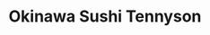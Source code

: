 ---
layout: place
title: "Okinawa Sushi Tennyson"
permalink: /colorado/denver/okinawa-sushi-tennyson.html
stateAbbr: CO
stateName: Colorado
cityName: Denver
place_id: ChIJ-_mFQHyHa4cRk98QFCcbgyM
photos:
  - name: >-
      places/ChIJ-_mFQHyHa4cRk98QFCcbgyM/photos/AeeoHcJbOhYpt-RMoRIXHWg34FtXEL5BVOoTVQlZzfc48CdkXcldpmJe_0N7QpKPN0iesh1aC7kvtETuEbzbWfHhwgrVLSyyAWkm494b_DMK1d9BmgcJNwoxk_eIVHuNe1dDD8diktA4WKtqbNolWy2WXTCHu--eCZ-Ph1lz5OZjjrb1LBxM3jyc8A_1o8frxnfOyftFTvVxaWPtMsGCDC4GNXMHDtjLjsZyPShdC9B8kjPMRuKkHcUJ9pEVHlshoc3vXCUHGGnIMn2z6yZkMTfUtfO0r0s3BQK6_vuOO-alNBzvn-A72RlNSkNWAZGobVBzxvYqBQvBI_E_13G3AlGPz_GJta83U30ert7QiRl0f78xRkm8JdAEn5459mMDyp_8RX6r8H5pvAmotSChkEv-7ivdbsJHhf8tYmREJO3gvLzasw
    widthPx: 3024
    heightPx: 4032
    authorAttributions:
      - displayName: Steve Murdock
        uri: https://maps.google.com/maps/contrib/104249416632077877732
        photoUri: >-
          https://lh3.googleusercontent.com/a-/ALV-UjXBiS6c_2Ix1GY9pObc4swF4fPHA60yJxhS0DpiZnHDekrT4O30=s100-p-k-no-mo
    flagContentUri: >-
      https://www.google.com/local/imagery/report/?cb_client=maps_api_places.places_api&image_key=!1e10!2sCIHM0ogKEICAgICut-3zKA&hl=en-US
    googleMapsUri: >-
      https://www.google.com/maps/place//data=!3m4!1e2!3m2!1sCIHM0ogKEICAgICut-3zKA!2e10!4m2!3m1!1s0x876b877c4085f9fb:0x23831b271410df93
  - name: >-
      places/ChIJ-_mFQHyHa4cRk98QFCcbgyM/photos/AeeoHcK4hCjFLCLrEboG08OteRwIL3nfmGo8Ike9ad03DIRGbhABbAtt8gWcg3z85xa3NRITKrNfMKhuAYtM-15-tW-jrHppICZLEp6g3pDa07WZZSehIk8i2As8gr2m2N9YngV4Vlt3WHTUhGEFTyyfm7CcYEG5QLKHDi6gkM10x-QUBLYQmyHQtYDKemUehIZMe5gZMs7FCI77WZoGjWcJ8hBLRVJ-Mj-OrJ5zotlgLimaXpstFMoDa4himWdtykKHQ7uRtUwTMGLCjurHt3dF7YUyKQceUygta4Qert0NFRgEHWLIKBC3rGh3oL7FhvDrRom8tHqddzFY8MAvBOGryVWYk3f9cj2dxtCPV32C15Tu9Fl_ugCsUKYkA6_t8w0ogPoRjTo3En1NHyRbKLrGcuBuODd6nXzP865yBUn5u8bqww
    widthPx: 4800
    heightPx: 3599
    authorAttributions:
      - displayName: Andrea Renteria
        uri: https://maps.google.com/maps/contrib/112852850194066787954
        photoUri: >-
          https://lh3.googleusercontent.com/a-/ALV-UjVqjuLx_1vs9Vn-ZRNif-G9qVsb7UxFg8i5RhGD6EhujFTF1pL6=s100-p-k-no-mo
    flagContentUri: >-
      https://www.google.com/local/imagery/report/?cb_client=maps_api_places.places_api&image_key=!1e10!2sCIHM0ogKEICAgIDJlIf9CA&hl=en-US
    googleMapsUri: >-
      https://www.google.com/maps/place//data=!3m4!1e2!3m2!1sCIHM0ogKEICAgIDJlIf9CA!2e10!4m2!3m1!1s0x876b877c4085f9fb:0x23831b271410df93
  - name: >-
      places/ChIJ-_mFQHyHa4cRk98QFCcbgyM/photos/AeeoHcJDIk-oGk6bxOZ9DwIZ3JKz6FSwGIm438AbdkuuZ3qOZBD6-VOoNFgYzh3AoDXDbw3gh0eG3AYV37mBhw-60tCYAvG4BNX-OtcQsnhRkCq1h31BcxWZU_yZYpDH5JGIcNZqbbFq0hh74Fy1LNurTENB10b4AcVnhkjf3PCjsP2jHIpz9PIm7V9mhIbC4xyeXqSkya9wor-DN_ZiPZ7Ban_0dg-kEf6sYqj8OuMh-v5lccndLsCQq8GCge9i6yPqicKh4TnTlrUXkjhrJntK79HYGHpMgr5jR1ttov4fbXz1JRCjTRwa-v2xj3sKzuUOsP7oolWVF8QReOCbI0DVrX17ElbQtFJsBzkA8130LrUpCCyj-zDmfCbtymLNwU7CeDkJHtKnrb5KYeznB5qLLNavdbdHq3g7QQZVKroSVdD-Kj5S
    widthPx: 3072
    heightPx: 4080
    authorAttributions:
      - displayName: Holly Bees
        uri: https://maps.google.com/maps/contrib/117522836514465202416
        photoUri: >-
          https://lh3.googleusercontent.com/a-/ALV-UjVHtQtfVpf-j9HlLGDj2yx8bT9JNu8DgmUEKCcs84Es1C4hyXl4vA=s100-p-k-no-mo
    flagContentUri: >-
      https://www.google.com/local/imagery/report/?cb_client=maps_api_places.places_api&image_key=!1e10!2sCIHM0ogKEICAgIDVntyatwE&hl=en-US
    googleMapsUri: >-
      https://www.google.com/maps/place//data=!3m4!1e2!3m2!1sCIHM0ogKEICAgIDVntyatwE!2e10!4m2!3m1!1s0x876b877c4085f9fb:0x23831b271410df93
  - name: >-
      places/ChIJ-_mFQHyHa4cRk98QFCcbgyM/photos/AeeoHcKxnWkX9__0Q13hwgtFODvVYnOfe0jLq870YsyBrk_PSQcRn_NU7xwzJ0wtqPoNDYq3UkGQhZ9kjXF6xExqJ6h-jZP3pfVpxGEfJ9J-HgQt_vHxDZWYMYPVNyLLGpin0Ka1yJ6cw0wagewQw3Z8pS2uu0dG6CInpNGUEP-YE7zUa8e9SyvSv6uggf4-FrfZfEsXZu-iNVXnF9PwuHLQPJIpRzDUmEpVQqCwo-xAe39AEwBJnp0QBrDn73Euovrcfd_wESDu2S3UHmz7t3FGe9LWT_-gHPOP7ctkUXKG7oPdvooWtSOHF-vBcLosaWrMNH6YZh9I5l3iZsvAzwTpR4XPdnphPdR2h8FUI-7Eyyoh4BEpTNWZ8RaobS_8voe-cVoZvKursF7SUolwWp556bi4PG8LvtlUUo5Hc1VKR4Jsybwz
    widthPx: 4032
    heightPx: 3024
    authorAttributions:
      - displayName: Steve Murdock
        uri: https://maps.google.com/maps/contrib/104249416632077877732
        photoUri: >-
          https://lh3.googleusercontent.com/a-/ALV-UjXBiS6c_2Ix1GY9pObc4swF4fPHA60yJxhS0DpiZnHDekrT4O30=s100-p-k-no-mo
    flagContentUri: >-
      https://www.google.com/local/imagery/report/?cb_client=maps_api_places.places_api&image_key=!1e10!2sCIHM0ogKEICAgICut-3zyAE&hl=en-US
    googleMapsUri: >-
      https://www.google.com/maps/place//data=!3m4!1e2!3m2!1sCIHM0ogKEICAgICut-3zyAE!2e10!4m2!3m1!1s0x876b877c4085f9fb:0x23831b271410df93
  - name: >-
      places/ChIJ-_mFQHyHa4cRk98QFCcbgyM/photos/AeeoHcIwRWpWTlAcnzoawLpcbzBp0if3a1fWSIQF0HglGw54w_5np40o9TmNnkayLkBfRCqs3wGSef77v3oeNVGwwTQiR0WUnLqMlwLfcujP2CdB0Hf2WS3qCRLsIdO9G1a3orN3t80NTrrPMmOO_6kp0qsBWTDghz39CvtFFOnAJpkBEFGaMxLU0CpHwhwLZLR--rUAiP_4OK0V6_tqKChcd6JmRSh1Yk-YF7kAul0NjGXhfVyIb1qhdcjDbryZ3pbIK0WfcwiNhxUluSJCQE08XhSu2Mv4lhkPRpG8_AsxEsqer_ehYt-393ocDS13Q0goqi0b08PvZLsctn3RudHp1LrW_w4Ay1jCcPjujH78XjTkOiA388J21XL4FMdB9IxnWHz_fjybZrRMFFvKs5zV7v1yvzBjcnQRs5YEqA1MS7RTvA
    widthPx: 3024
    heightPx: 4032
    authorAttributions:
      - displayName: Tatiana Cardona
        uri: https://maps.google.com/maps/contrib/116673025413154611901
        photoUri: >-
          https://lh3.googleusercontent.com/a/ACg8ocLGjlx3VnaGOPaM8oIJMYHOgNvDXAfOMmQXU9HED_XfMcCp8Q=s100-p-k-no-mo
    flagContentUri: >-
      https://www.google.com/local/imagery/report/?cb_client=maps_api_places.places_api&image_key=!1e10!2sCIHM0ogKEICAgICu-IjtVQ&hl=en-US
    googleMapsUri: >-
      https://www.google.com/maps/place//data=!3m4!1e2!3m2!1sCIHM0ogKEICAgICu-IjtVQ!2e10!4m2!3m1!1s0x876b877c4085f9fb:0x23831b271410df93
  - name: >-
      places/ChIJ-_mFQHyHa4cRk98QFCcbgyM/photos/AeeoHcJvw4z7PM1nP6ePY0RkBEH4QGe4HXpBhprA_ycEYbcNu9am_RVUhtIpdjb8uTirT7rdqR8KxhyqFxE0h8NOQrkRZjg7scKHg1neKaBEidDAMYYQc7G72xss1N-qK0f8gWUaDl8B3qpxyeJo4XwCcbOO9swC4kfWA4PCrsesDyagM2dg-TKJEC5MS3-aNGFeIPO0x_Q2pYPdVJS2Lr-Pjrx4-qH7sJidV_kwnVfQDFzrqMKsDbMZsM9K3NAULrT039BddKVj9YruExjWcipgQamMP3_v3Z-W8AWWA42soEPChCUyv6rSxKEcg6MehtfwRckGRVDnMniEgKU-Zv5PIj3amx8YLYbJMJTOeh7_9OcMoR2MmziBBtBz0NeUPzc6keGe-dHYly86UKOjIM3_4eUbNoI3R-VwpdKD6mK8IQaxow
    widthPx: 3024
    heightPx: 4032
    authorAttributions:
      - displayName: Mike Maier
        uri: https://maps.google.com/maps/contrib/100263189206394587856
        photoUri: >-
          https://lh3.googleusercontent.com/a-/ALV-UjUAH-FXayXZT6-PJ5G5IdzGC7Lpc9wXOVVQvDjGVhZQ77LG27cWUA=s100-p-k-no-mo
    flagContentUri: >-
      https://www.google.com/local/imagery/report/?cb_client=maps_api_places.places_api&image_key=!1e10!2sCIHM0ogKEICAgIDpwIqeNA&hl=en-US
    googleMapsUri: >-
      https://www.google.com/maps/place//data=!3m4!1e2!3m2!1sCIHM0ogKEICAgIDpwIqeNA!2e10!4m2!3m1!1s0x876b877c4085f9fb:0x23831b271410df93
  - name: >-
      places/ChIJ-_mFQHyHa4cRk98QFCcbgyM/photos/AeeoHcJOAoDWnyNhye3ELs0jE1frFIfomqdKzL9F2NHkTLmjdua16e-jpLi3xsLC8FNdYeWOKZRHJRSZp3Fz_X2QO082G2AqecEdElQtMlEy71FC1KmOk8nUryEP4QhYUHYVXNBOUIhmNFdqcVzpwIUk5We0yaZ9_mt6w5FjPYQzr97gtBi4uQBN47DzMFD49l-mSOh_AsWZvQVa95KMqTsNaPp8kyYXy8odYEX6EOyuMUKkndGLGVwHnFKe5BAad_0ckT6sGz5c3YvmbKk4cf4D5PnhF-U0EG1UM0b_1yLYQ-iGhTK6PRgiwRyD3qYcGEfqGC2m_Q69FtUt9X_Te4Y-8cgYuGOmsp-r-NnMq08ZMH0k-Vlo8OvxGvALkAYngRgv-LP9iVmp9yMsBp6o2CyuHz-QC7oRFQwlIFe8fcPtyuyK7Q
    widthPx: 3840
    heightPx: 2160
    authorAttributions:
      - displayName: jazarm3
        uri: https://maps.google.com/maps/contrib/101925721916226327303
        photoUri: >-
          https://lh3.googleusercontent.com/a-/ALV-UjUH-PocR8CFdRFL2Qai9vHLyukeYR_UtQJz-ZUeAtwPhHht-5tsgw=s100-p-k-no-mo
    flagContentUri: >-
      https://www.google.com/local/imagery/report/?cb_client=maps_api_places.places_api&image_key=!1e10!2sCIHM0ogKEICAgICs_ImlBA&hl=en-US
    googleMapsUri: >-
      https://www.google.com/maps/place//data=!3m4!1e2!3m2!1sCIHM0ogKEICAgICs_ImlBA!2e10!4m2!3m1!1s0x876b877c4085f9fb:0x23831b271410df93
  - name: >-
      places/ChIJ-_mFQHyHa4cRk98QFCcbgyM/photos/AeeoHcIGtSGUYdzeMjoMFn2oJz10dl43crCcVyIrSbpfoz37vhKnDdwXan9YEem5vGGx7ilbOuoBfD8Tpbs9SZQZ0-6HDn_ygfAhaK7yiMlqnSWM53tUgAh1Wn4jQYfDzNHiYHqFi6baepl_zWGHQS3mouj8A1HbYyN-Msavcr3nLfqF3P9OEU_4k1hrUrnIOTg0nvVKin6yexItxzoZ9kFF7p9kglyGK4G-503zPIMPQlsbkjvHU0-YCzyIWOshuf54c7jHWyccwQaoVV0sXjJZANgbS5u-FSPoIfy7jw6Z7icnbCnzLFMreaCz1kI1SkWLpCaVkZvGdUAXxyGFweTqsKZpdHv8dFKXpEUy9ocN_5kOxcnayRXJAcd--kHCfaBIFQC6v5oEUBoZ_F1X30_nB3SzJBE1oKC1iyFan5Puc-n-4lUX
    widthPx: 4032
    heightPx: 3024
    authorAttributions:
      - displayName: Nick D
        uri: https://maps.google.com/maps/contrib/112233391209453810030
        photoUri: >-
          https://lh3.googleusercontent.com/a/ACg8ocKaaTt7IHEoXTpR-ozm8EeKiCyrwU_KM8iJfWHSQAuvR6XZopc=s100-p-k-no-mo
    flagContentUri: >-
      https://www.google.com/local/imagery/report/?cb_client=maps_api_places.places_api&image_key=!1e10!2sCIHM0ogKEICAgIDU19-Z4AE&hl=en-US
    googleMapsUri: >-
      https://www.google.com/maps/place//data=!3m4!1e2!3m2!1sCIHM0ogKEICAgIDU19-Z4AE!2e10!4m2!3m1!1s0x876b877c4085f9fb:0x23831b271410df93
  - name: >-
      places/ChIJ-_mFQHyHa4cRk98QFCcbgyM/photos/AeeoHcKVnCKL37LNADhbiOBhp2E7bgeOmnz_9kEOOVopQlGjlrZvS9hQ7MbEVcHo1Hsuwx50KedRDhAcPk0TgYKclc9hoQrtF26qIfGLAh4a-OIqUjjuw_TLp4DpKNDh_keiqmhzKvseLEJlEaf9Dfp_ssxyU1qHXOnICb-ZzPz7JusipqU_M2wjzmwWqEkKp1W4qzqrC_SPDRA0dCqmMy8FJoVO1SnjQKis0ImRGg1gwkU1aw6LW4WKQ_idALqZwa1OweBhmxWW4N9c3KzN2mtHg0JVI3OsxuhJJjGKhY5KnNWI9UD6MQnY10ongmf-wvmNpXNd3c3egsCaXQkkdVOmEkyaoVfwWuUVwNTolCLiQfqicpCNK_gUxc_hf3nYGG6GG99Su6NO5W9UNs6po1OIQXPcEqRJdXYF4B8jlPTRdcIw4Mg
    widthPx: 3024
    heightPx: 4032
    authorAttributions:
      - displayName: Matt Griffin
        uri: https://maps.google.com/maps/contrib/113821124132146881989
        photoUri: >-
          https://lh3.googleusercontent.com/a-/ALV-UjWeGho2sk7__YDBlass4R6Tji5iszoeGbqz4Z1vBqvFazCHzUMP=s100-p-k-no-mo
    flagContentUri: >-
      https://www.google.com/local/imagery/report/?cb_client=maps_api_places.places_api&image_key=!1e10!2sCIHM0ogKEICAgIDM8YCSogE&hl=en-US
    googleMapsUri: >-
      https://www.google.com/maps/place//data=!3m4!1e2!3m2!1sCIHM0ogKEICAgIDM8YCSogE!2e10!4m2!3m1!1s0x876b877c4085f9fb:0x23831b271410df93
  - name: >-
      places/ChIJ-_mFQHyHa4cRk98QFCcbgyM/photos/AeeoHcJcEgZDAnfKSmMq9ZdA6mst6JCjQR8A6irlFMV2uAlTx2GL2TCGomXRp78KAkBO7pD_SrR_69FfV-fSO12sbzPkUouuRw7v4xP_IN3g8_OhOyioQnjUaxLJ81K2eWlY0ZVJXGsfkmiMbQjNxIAuL_sff9qby0ioBwn6NNO_gqeclEYKb4soXZtRVe0qd05BuCwJ2Nc6AZeml_DMxKUVfZd4VEXlydmQtyZLoL8T32XJ6W684U9pAzgEhcEFGVk9-GEzKA0SAwkFUXymLiEQ2In3PXbCwZgaOMsZGPSSHT2lK5hFmXauIezKhFOCJ9tNeIElrQJ5UE2q8scLs4m1rG_1QIC_oBtt-8NfuCfjMDzYVjch38N_WpzniJgvKfBSD6Bf9TYVm_YjtLb00534SdgcAUn3VWf-Gtwa2_u5RseOMBcV
    widthPx: 3599
    heightPx: 4800
    authorAttributions:
      - displayName: Andrea Renteria
        uri: https://maps.google.com/maps/contrib/112852850194066787954
        photoUri: >-
          https://lh3.googleusercontent.com/a-/ALV-UjVqjuLx_1vs9Vn-ZRNif-G9qVsb7UxFg8i5RhGD6EhujFTF1pL6=s100-p-k-no-mo
    flagContentUri: >-
      https://www.google.com/local/imagery/report/?cb_client=maps_api_places.places_api&image_key=!1e10!2sCIHM0ogKEICAgIDJlIf9iAE&hl=en-US
    googleMapsUri: >-
      https://www.google.com/maps/place//data=!3m4!1e2!3m2!1sCIHM0ogKEICAgIDJlIf9iAE!2e10!4m2!3m1!1s0x876b877c4085f9fb:0x23831b271410df93
address: 3927 Tennyson St, Denver, CO 80212, USA
street: 3927 Tennyson St
city: Denver
state: CO
zip: '80212'
country: USA
neighborhood: Northwest
latitude: '39.771673'
longitude: '-105.044251'
accessibility_options:
  wheelchairAccessibleParking: true
  wheelchairAccessibleEntrance: true
  wheelchairAccessibleRestroom: true
  wheelchairAccessibleSeating: true
business_status: OPERATIONAL
name: Okinawa Sushi Tennyson
google_maps_links:
  directionsUri: >-
    https://www.google.com/maps/dir//''/data=!4m7!4m6!1m1!4e2!1m2!1m1!1s0x876b877c4085f9fb:0x23831b271410df93!3e0
  placeUri: https://maps.google.com/?cid=2558918867930898323
  writeAReviewUri: >-
    https://www.google.com/maps/place//data=!4m3!3m2!1s0x876b877c4085f9fb:0x23831b271410df93!12e1
  reviewsUri: >-
    https://www.google.com/maps/place//data=!4m4!3m3!1s0x876b877c4085f9fb:0x23831b271410df93!9m1!1b1
  photosUri: >-
    https://www.google.com/maps/place//data=!4m3!3m2!1s0x876b877c4085f9fb:0x23831b271410df93!10e5
primary_type: Sushi Restaurant
opening_hours:
  regular: null
  current: null
secondary_opening_hours:
  regular:
    weekdayDescriptions: null
    type: null
  current:
    weekdayDescriptions: null
    type: null
phone: null
price_level: null
price_range: null
rating: null
rating_count: 0
website: null
description: null
reviews: null
parking_options: null
payment_options: null
allow_dogs: null
curbside_pickup: null
delivery: null
dine_in: null
good_for_children: null
good_for_groups: null
good_for_sports: null
live_music: null
menu_for_children: null
outdoor_seating: null
reservable: null
restroom: null
serves_beer: null
serves_breakfast: null
serves_brunch: null
serves_cocktails: null
serves_coffee: null
serves_dinner: null
serves_dessert: null
serves_lunch: null
serves_vegetarian_food: null
serves_wine: null
takeout: null
slug: Okinawa-Sushi-Tennyson

---